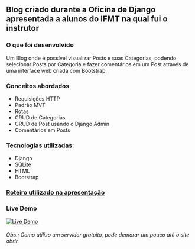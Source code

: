 ## Blog criado durante a Oficina de Django apresentada a alunos do IFMT na qual fui o instrutor

### O que foi desenvolvido

Um Blog onde é possível visualizar Posts e suas Categorias, podendo selecionar Posts por Categoria e fazer comentários
em um Post através de uma interface web criada com Bootstrap.

### Conceitos abordados

- Requisições HTTP
- Padrão MVT
- Rotas
- CRUD de Categorias
- CRUD de Post usando o Django Admin
- Comentários em Posts

### Tecnologias utilizadas:

- Django
- SQLite
- HTML
- Bootstrap

### [Roteiro utilizado na apresentação](presentation/presentation.md)

### Live Demo
[![Live Demo](https://upload.wikimedia.org/wikipedia/commons/8/89/Logo_di_Heroku.png?20160717173025)](https://oficina-django-presentation.herokuapp.com/)
###### Obs.: Como utilizo um servidor gratuito, pode demorar um pouco até o site abrir.